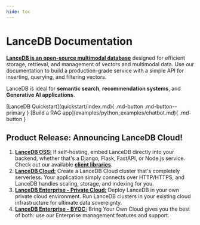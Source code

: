 ```yaml
---
hide: toc
---
```


# LanceDB Documentation

[**LanceDB is an open-source multimodal database**](overview/index.md) designed for efficient storage, retrieval, and management of vectors and multimodal data. Use our documentation to build a production-grade service with a simple API for inserting, querying, and filtering vectors. 

LanceDB is ideal for **semantic search**, **recommendation systems**, and **Generative AI applications**. 

<div class="center" markdown>
[LanceDB Quickstart](quickstart/index.md){ .md-button .md-button--primary }
[Build a RAG app](examples/python_examples/chatbot.md){ .md-button }
</div>

## **Product Release: Announcing LanceDB Cloud!**

1. [**LanceDB OSS:**](overview/index.md) If self-hosting, embed LanceDB directly into your backend, whether that's a Django, Flask, FastAPI, or Node.js service. Check out our available [**client libraries**](api/index.md).
2. [**LanceDB Cloud:**](cloud/index.md) Create a LanceDB Cloud cluster that's completely serverless. Your application simply connects over HTTP/HTTPS, and LanceDB handles scaling, storage, and indexing for you. 
3. [**LanceDB Enterprise - Private Cloud:**](enterprise/index.md) Deploy LanceDB in your own private cloud environment. Run LanceDB clusters in your existing cloud infrastructure for ultimate data sovereignty.
4. [**LanceDB Enterprise - BYOC:**](enterprise/index.md) Bring Your Own Cloud gives you the best of both: use our Enterprise management features and support.
</div>

